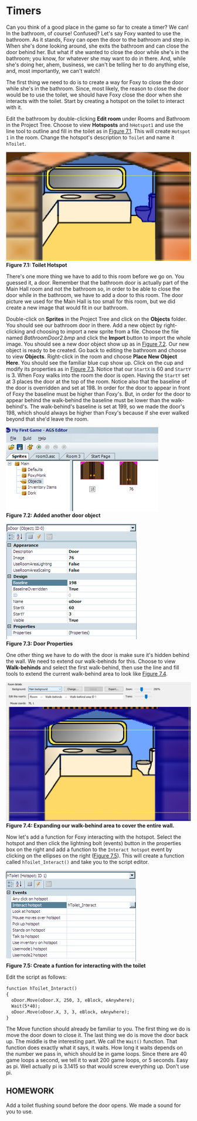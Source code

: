 # Timers

Can you think of a good place in the game so far to create a timer? We can! In the bathroom, of course!  Confused?  Let's say Foxy wanted to use the bathroom.  As it stands, Foxy can open the door to the bathroom and step in.  When she's done looking around, she exits the bathroom and can close the door behind her.  But what if she wanted to close the door while she's in the bathroom; you know, for whatever she may want to do in there.  And, while she's doing her, ahem, business, we can't be telling her to do anything else, and, most importantly, we can't watch!

The first thing we need to do is to create a way for Foxy to close the door while she's in the bathroom.  Since, most likely, the reason to close the door would be to use the toilet, we should have Foxy close the door when she interacts with the toilet.  Start by creating a hotspot on the toilet to interact with it.

Edit the bathroom by double-clicking **Edit room** under Rooms and Bathroom in the Project Tree.  Choose to view **Hotsposts** and `hHotspot1` and use the line tool to outline and fill in the toilet as in [Figure 7.1](#figure71). This will create `Hotspot 1` in the room. Change the hotspot's description to `Toilet` and name it `hToilet`.

<a name="figure71"></a>
<span>![](../../images/hotspottoilet.png)<br>**Figure 7.1: Toilet Hotspot**</span>

There's one more thing we have to add to this room before we go on.  You guessed it, a door.  Remember that the bathroom door is actually part of the Main Hall room and not the bathroom so, in order to be able to close the door while in the bathroom, we have to add a door to this room.  The door picture we used for the Main Hall is too small for this room, but we did create a new image that would fit in our bathroom.

Double-click on **Sprites** in the Project Tree and click on the **Objects** folder. You should see our bathroom door in there.  Add a new object by right-clicking and choosing to import a new sprite from a file. Choose the file named *BathroomDoor2.bmp* and click the **Import** button to import the whole image. You should see a new door object show up as in [Figure 7.2](#figure72). Our new object is ready to be created.  Go back to editing the bathroom and choose to view **Objects**. Right-click in the room and choose **Place New Object Here**. You should see the familiar blue cup show up.  Click on the cup and modify its properties as in [Figure 7.3](#figure73). Notice that our `StartX` is 60 and `StartY` is 3. When Foxy walks into the room the door is open.  Having the `StartY` set at 3 places the door at the top of the room.  Notice also that the baseline of the door is overridden and set at 198.  In order for the door to appear in front of Foxy the baseline must be higher than Foxy's.  But, in order for the door to appear behind the walk-behind the baseline must be lower than the walk-behind's. The walk-behind's baseline is set at 199, so we made the door's 198, which should always be higher than Foxy's because if she ever walked beyond that she'd leave the room.

<a name="figure72"></a>
<span>![](../../images/doorobject2.png)<br>**Figure 7.2: Added another door object**</span>

<a name="figure73"></a>
<span>![](../../images/doorproperties2.png)<br>**Figure 7.3: Door Properties**</span>

One other thing we have to do with the door is make sure it's hidden behind the wall.  We need to extend our walk-behinds for this.  Choose to view **Walk-behinds** and select the first walk-behind, then use the line and fill tools to extend the current walk-behind area to look like [Figure 7.4](#figure74).

<a name="figure74"></a>
<span>![](../../images/walkbehindbathroom2.png)<br>**Figure 7.4: Expanding our walk-behind area to cover the entire wall.**</span>

Now let's add a function for Foxy interacting with the hotspot.  Select the hotspot and then click the lightning bolt (events) button in the properties box on the right and add a function to the `Interact hotspot` event by clicking on the ellipses on the right ([Figure 7.5](#figure75)). This will create a function called `hToilet_Interact()` and take you to the script editor.

<a name="figure75"></a>
<span>![](../../images/toiletfunction.png)<br>**Figure 7.5: Create a funtion for interacting with the toilet**</span>

Edit the script as follows:

```agsscript
function hToilet_Interact()
{
  oDoor.Move(oDoor.X, 250, 3, eBlock, eAnywhere);
  Wait(5*40);
  oDoor.Move(oDoor.X, 3, 3, eBlock, eAnywhere);
}
```

The Move function should already be familiar to you.  The first thing we do is move the door down to close it.  The last thing we do is move the door back up.  The middle is the interesting part. We call the `Wait()` function. That function does exactly what it says, it waits.  How long it waits depends on the number we pass in, which should be in game loops.  Since there are 40 game loops a second, we tell it to wait 200 game loops, or 5 seconds. Easy as pi.  Well actually pi is 3.1415 so that would screw everything up.  Don't use pi.

## HOMEWORK

Add a toilet flushing sound before the door opens. We made a sound for you to use.
